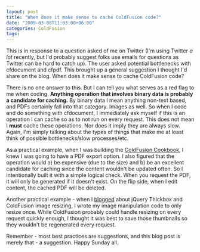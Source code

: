 ```yaml
---
layout: post
title: "When does it make sense to cache ColdFusion code?"
date: "2009-03-08T11:03:00+06:00"
categories: ColdFusion 
tags: 
---
```


This is in response to a question asked of me on Twitter (I'm using Twitter <i>a lot</i> recently, but I'd probably suggest folks use emails for questions as Twitter can be hard to catch up). The user asked potential bottlenecks with cfdocument and cfpdf. This brought up a general suggestion I thought I'd share on the blog. When does it make sense to cache ColdFusion code?
<!--more-->
There is no one answer to this. But I can tell you what serves as a red flag to me when coding. <b>Anything operation that involves binary data is probably a candidate for caching.</b> By binary data I mean anything non-text based, and PDFs certainly fall into that category. Images as well. So when I code and do something with cfdocument, I immediately ask myself if this is an operation I can cache so as to not run on every request. This does not mean I <b>must</b> cache these operations. Nor does it imply they are always slow. Again, I'm simply talking about the types of things that make me at least think of possible bottlenecks/slow processes/etc. 

As a practical example, when I was building the <a href="http://www.coldfusioncookbook.com">ColdFusion Cookbook</a>, I knew I was going to have a PDF export option. I also figured that the operation would a) be expensive (due to the size) and b) be an excellent candidate for caching since the content wouldn't be updated often. So I intentionally built it with a simple logical check. When you request the PDF, it will only be generated if it doesn't exist. On the flip side, when I edit content, the cached PDF will be deleted. 

Another practical example - when I <a href="http://www.raymondcamden.com/index.cfm/2009/2/17/jQuery-Thickbox-and-ColdFusion-Dynamic-Image-Resizing">blogged</a> about jQuery Thickbox and ColdFusion image resizing, I wrote my image manipulation code to only resize once. While ColdFusion probably could handle resizing on every request quickly enough, I thought it was best to save those thumbnails so they wouldn't be regenerated every request.

Remember - most best practices are suggestions, and this blog post is merely that - a suggestion. Happy Sunday all.